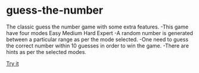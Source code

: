 # guess-the-number

The classic guess the number game with some extra features.
-This game have four modes 
    Easy
    Medium
    Hard
    Expert
-A random number is generated between a particular range as per the mode selected.
-One need to guess the correct number within 10 guesses in order to win the game.
-There are hints as per the selected modes.

[Try it](https://prateekkalra.github.io/guess-game)
